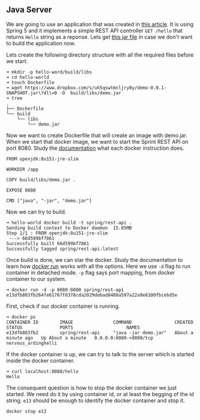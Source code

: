 ## Java Server

We are going to use an application that was created in [this article](https://www.gitbook.com/book/ondrej-kvasnovsky/spring-handbook/edit#/edit/master/chapter1/rest-api.md?_k=dalfz5). It is using Spring 5 and it implements a simple REST API controller `GET /hello` that returns `Hello` string as a reponse. Lets get [this jar file](https://www.dropbox.com/s/uk5qswtmnljry8y/demo-0.0.1-SNAPSHOT.jar?dl=0) in case we don't want to build the application now.

Lets create the following directory structure with all the required files before we start.

```
➜ mkdir -p hello-word/build/libs
➜ cd hello-world
➜ touch Dockerfile
➜ wget https://www.dropbox.com/s/uk5qswtmnljry8y/demo-0.0.1-SNAPSHOT.jar\?dl\=0 -O  build/libs/demo.jar
➜ tree
.
├── Dockerfile
└── build
    └── libs
        └── demo.jar
```

Now we want to create Dockerfile that will create an image with demo.jar. When we start that docker image, we want to start the Sprint REST API on port 8080. Study the [documentation](https://docs.docker.com/engine/reference/builder) what each docker instruction does.

```
FROM openjdk:8u151-jre-slim

WORKDIR /app

COPY build/libs/demo.jar .

EXPOSE 8080

CMD ["java", "-jar", "demo.jar"]
```

Now we can try to build.

```
➜ hello-world docker build -t spring/rest-api .
Sending build context to Docker daemon  15.85MB
Step 1/1 : FROM openjdk:8u151-jre-slim
 ---> 66d599bf7861
Successfully built 66d599bf7861
Successfully tagged spring/rest-api:latest
```

Once build is done, we can star the docker. Study the documentation to learn how [docker run](https://docs.docker.com/engine/reference/run/) works with all the options. Here we use `-d` flag to run container in detached mode. `-p` flag says port mapping, from docker container to our system.

```
➜ docker run -d -p 8080:8080 spring/rest-api
e13dfb803fb264fe61767f0378cda2029debad8488a597a22a9e6100fbcebd5e
```

First, check if our docker container is running.

```
➜ docker ps
CONTAINER ID        IMAGE               COMMAND                CREATED              STATUS              PORTS                    NAMES
e13dfb803fb2        spring/rest-api     "java -jar demo.jar"   About a minute ago   Up About a minute   0.0.0.0:8080->8080/tcp   nervous_ardinghelli
```

If the docker container is up, we can try to talk to the server which is started inside the docker container.

```
➜ curl localhost:8080/hello
Hello
```

The consequent question is how to stop the docker container we just started. We need do it by using container id, or at least the begging of the id string. `e13` should be enough to identify the docker container and stop it.

```
docker stop e13
```



